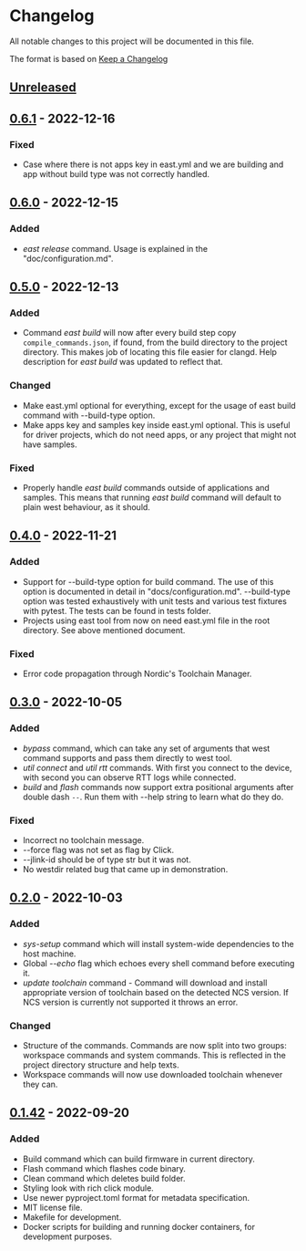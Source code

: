 # Changelog

All notable changes to this project will be documented in this file.

The format is based on [Keep a Changelog](https://keepachangelog.com/en/1.0.0/)

## [Unreleased]

## [0.6.1] - 2022-12-16

### Fixed

-   Case where there is not apps key in east.yml and we are building and app
    without build type was not correctly handled.

## [0.6.0] - 2022-12-15

### Added

-   _east release_ command. Usage is explained in the "doc/configuration.md".

## [0.5.0] - 2022-12-13

### Added

-   Command _east build_ will now after every build step copy
    `compile_commands.json`, if found, from the build directory to the project
    directory. This makes job of locating this file easier for clangd. Help
    description for _east build_ was updated to reflect that.

### Changed

-   Make east.yml optional for everything, except for the usage of east build
    command with --build-type option.
-   Make apps key and samples key inside east.yml optional. This is useful for
    driver projects, which do not need apps, or any project that might not have
    samples.

### Fixed

-   Properly handle _east build_ commands outside of applications and samples.
    This means that running _east build_ command will default to plain west
    behaviour, as it should.

## [0.4.0] - 2022-11-21

### Added

-   Support for --build-type option for build command. The use of this option is
    documented in detail in "docs/configuration.md". --build-type option was
    tested exhaustively with unit tests and various test fixtures with pytest. The
    tests can be found in tests folder.
-   Projects using east tool from now on need east.yml file in the root directory.
    See above mentioned document.

### Fixed

-   Error code propagation through Nordic's Toolchain Manager.

## [0.3.0] - 2022-10-05

### Added

-   _bypass_ command, which can take any set of arguments that west command
    supports and pass them directly to west tool.
-   _util connect_ and _util rtt_ commands. With first you connect to the device,
    with second you can observe RTT logs while connected.
-   _build_ and _flash_ commands now support extra positional arguments after
    double dash `--`. Run them with --help string to learn what do they do.

### Fixed

-   Incorrect no toolchain message.
-   \--force flag was not set as flag by Click.
-   \--jlink-id should be of type str but it was not.
-   No westdir related bug that came up in demonstration.

## [0.2.0] - 2022-10-03

### Added

-   _sys-setup_ command which will install system-wide dependencies to the host
    machine.
-   Global _--echo_ flag which echoes every shell command before executing it.
-   _update toolchain_ command - Command will download and install appropriate
    version of toolchain based on the detected NCS version. If NCS version is
    currently not supported it throws an error.

### Changed

-   Structure of the commands. Commands are now split into two groups: workspace
    commands and system commands. This is reflected in the project directory
    structure and help texts.
-   Workspace commands will now use downloaded toolchain whenever they can.

## [0.1.42] - 2022-09-20

### Added

-   Build command which can build firmware in current directory.
-   Flash command which flashes code binary.
-   Clean command which deletes build folder.
-   Styling look with rich click module.
-   Use newer pyproject.toml format for metadata specification.
-   MIT license file.
-   Makefile for development.
-   Docker scripts for building and running docker containers, for development
    purposes.

[Unreleased]: https://github.com/IRNAS/irnas-east-software/compare/v0.6.1...HEAD

[0.6.1]: https://github.com/IRNAS/irnas-east-software/compare/v0.6.0...v0.6.1

[0.6.0]: https://github.com/IRNAS/irnas-east-software/compare/v0.5.0...v0.6.0

[0.5.0]: https://github.com/IRNAS/irnas-east-software/compare/v0.4.0...v0.5.0

[0.4.0]: https://github.com/IRNAS/irnas-east-software/compare/v0.3.0...v0.4.0

[0.3.0]: https://github.com/IRNAS/irnas-east-software/compare/v0.2.0...v0.3.0

[0.2.0]: https://github.com/IRNAS/irnas-east-software/compare/v0.1.42...v0.2.0

[0.1.42]: https://github.com/IRNAS/irnas-east-software/compare/5a4f734ca077a91cc2c77b42080f0c9814a489ed...v0.1.42
